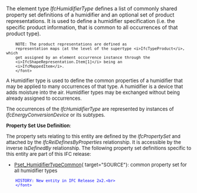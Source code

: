 ﻿The element type _IfcHumidifierType_ defines a list of commonly shared property set definitions of a humidifier and an optional set of product representations. It is used to define a humidifier specification (i.e. the specific product information, that is common to all occurrences of that product type).

> <font size="-1">
		NOTE: The product representations are defined as
		representation maps (at the level of the supertype <i>IfcTypeProduct</i>, which
		get assigned by an element occurrence instance through the
		<i>IfcShapeRepresentation.Item[1]</i> being an
		<i>IfcMappedItem</i>.
    	</font>

A Humidifier type is used to define the common properties of a humidifier that may be applied to many occurrences of that type. A humidifier is a device that adds moisture into the air. Humidifier types may be exchanged without being already assigned to occurrences.

The occurrences of the _IfcHumidifierType_ are represented by instances of _IfcEnergyConversionDevice_ or its subtypes.

****Property Set Use Definition****:

The property sets relating to this entity are defined by the _IfcPropertySet_ and attached by the _IfcRelDefinesByProperties_ relationship. It is accessible by the inverse _IsDefinedBy_ relationship. The following property set definitions specific to this entity are part of this IFC release:

* [Pset_HumidifierTypeCommon](../../psd/IfcHvacDomain/Pset_HumidifierTypeCommon.xml){ target="SOURCE"}: common property set for all humidifier types 

> <font color="#0000ff" size="-1">
    	HISTORY: New entity in IFC Release 2x2.<br>
    	</font>